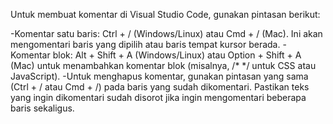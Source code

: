 Untuk membuat komentar di Visual Studio Code, gunakan pintasan berikut:

-Komentar satu baris: Ctrl + / (Windows/Linux) atau Cmd + / (Mac). Ini akan mengomentari baris yang dipilih atau baris tempat kursor berada.
-Komentar blok: Alt + Shift + A (Windows/Linux) atau Option + Shift + A (Mac) untuk menambahkan komentar blok (misalnya, /* */ untuk CSS atau JavaScript).
-Untuk menghapus komentar, gunakan pintasan yang sama (Ctrl + / atau Cmd + /) pada baris yang sudah dikomentari. Pastikan teks yang ingin dikomentari sudah disorot jika ingin mengomentari beberapa baris sekaligus.
